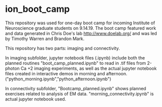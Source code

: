 # ion_boot_camp

This repository was used for one-day boot camp for incoming Institute of Neuroscience
graduate students on 9.14.19. The boot camp featured work and data generated in Chris Doe's lab
http://www.doelab.org/ and was led by Timothy Warren and Brandon Mark.

This repository has two parts: imaging and connectivity.

In imaging subfolder, jupyter notebook files (.ipynb) include 
both the planned routines "boot_camp_planned.ipynb"
to read in .tif files from 2-photon Ca +2 imaging experiments,
as well as the actual jupyter notebook files created in interactive demos in morning and afternoon.
("python_morning.ipynb","python_afternoon.ipynb")

In connectivity subfolder, 
"Bootcamp_planned.ipynb" shows planned exercises related to analysis of EM data.
"morning_connectivity.ipynb" is actual jupyter notebook used.
